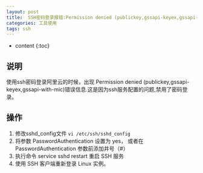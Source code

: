```yaml
---
layout: post
title:  SSH密码登录报错:Permission denied (publickey,gssapi-keyex,gssapi-with-mic)
categories: 工具使用
tags: ssh
---
```


* content
{:toc}

## 说明
   使用ssh密码登录阿里云的时候，出现 Permission denied (publickey,gssapi-keyex,gssapi-with-mic)错误信息.这是因为ssh服务配置的问题,禁用了密码登录。

## 操作

1. 修改sshd_config文件
   `vi /etc/ssh/sshd_config`
2. 将参数 PasswordAuthentication 设置为 yes，
   或者在 PasswordAuthentication 参数前添加井号（#）
3. 执行命令 service sshd restart 重启 SSH 服务
4. 使用 SSH 客户端重新登录 Linux 实例。

